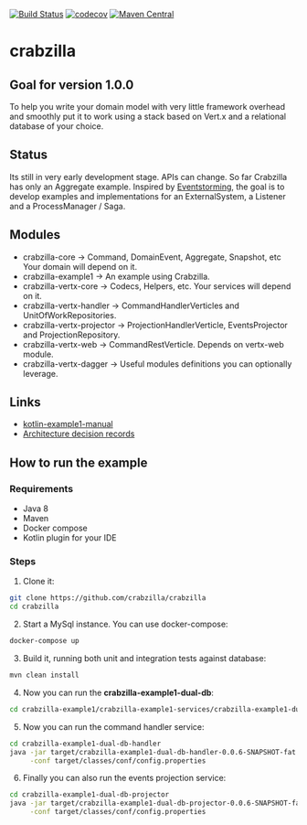 [![Build Status](https://travis-ci.org/crabzilla/crabzilla.svg?branch=master)](https://travis-ci.org/crabzilla/crabzilla)
[![codecov](https://codecov.io/gh/crabzilla/crabzilla/branch/master/graph/badge.svg)](https://codecov.io/gh/crabzilla/crabzilla)
[![Maven Central](https://maven-badges.herokuapp.com/maven-central/io.github.crabzilla/crabzilla/badge.svg)](http://search.maven.org/#artifactdetails%7Cio.github.crabzilla%7Ccrabzilla%7C0.0.5%7C)

# crabzilla

## Goal for version 1.0.0

To help you write your domain model with very little framework overhead and smoothly put it to work using a stack based
on Vert.x and a relational database of your choice.

## Status

Its still in very early development stage. APIs can change. So far Crabzilla has only an Aggregate example. Inspired by 
[Eventstorming](http://eventstorming.com), the goal is to develop examples and implementations for an ExternalSystem, 
a Listener and a ProcessManager / Saga.

## Modules

* crabzilla-core            → Command, DomainEvent, Aggregate, Snapshot, etc Your domain will depend on it.
* crabzilla-example1        → An example using Crabzilla. 
* crabzilla-vertx-core      → Codecs, Helpers, etc. Your services will depend on it.
* crabzilla-vertx-handler   → CommandHandlerVerticles and UnitOfWorkRepositories.
* crabzilla-vertx-projector → ProjectionHandlerVerticle, EventsProjector and ProjectionRepository.
* crabzilla-vertx-web       → CommandRestVerticle. Depends on vertx-web module.
* crabzilla-vertx-dagger    → Useful modules definitions you can optionally leverage.

## Links

* [kotlin-example1-manual](https://crabzilla.github.io/crabzilla/docs/kotlin-example1-manual.html)
* [Architecture decision records](https://github.com/crabzilla/crabzilla/tree/master/doc/architecture/decisions)

## How to run the example

### Requirements

* Java 8
* Maven
* Docker compose
* Kotlin plugin for your IDE

### Steps

1. Clone it:

```bash
git clone https://github.com/crabzilla/crabzilla
cd crabzilla
```

2. Start a MySql instance. You can use docker-compose:

```bash
docker-compose up
```

3. Build it, running both unit and integration tests against database:

```bash
mvn clean install
```

4. Now you can run the **crabzilla-example1-dual-db**: 

```bash
cd crabzilla-example1/crabzilla-example1-services/crabzilla-example1-dual-db
```

5. Now you can run the command handler service: 

```bash
cd crabzilla-example1-dual-db-handler
java -jar target/crabzilla-example1-dual-db-handler-0.0.6-SNAPSHOT-fat.jar \
     -conf target/classes/conf/config.properties

```

6. Finally you can also run the events projection service:

```bash
cd crabzilla-example1-dual-db-projector
java -jar target/crabzilla-example1-dual-db-projector-0.0.6-SNAPSHOT-fat.jar \
     -conf target/classes/conf/config.properties

```

